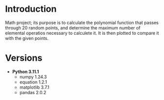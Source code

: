 # Introduction
Math project; its purpose is to calculate the polynomial function that passes through 20 random points, and determine the maximum number of elemental operatios necessary to calculete it. It is then plotted to compare it with the given points.

# Versions
- **Python 3.11.1**
  - numpy 1.24.3
  - equation 1.2.1
  - matplotlib 3.7.1
  - pandas 2.0.2
